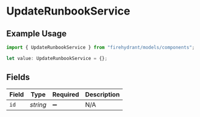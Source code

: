 # UpdateRunbookService

## Example Usage

```typescript
import { UpdateRunbookService } from "firehydrant/models/components";

let value: UpdateRunbookService = {};
```

## Fields

| Field              | Type               | Required           | Description        |
| ------------------ | ------------------ | ------------------ | ------------------ |
| `id`               | *string*           | :heavy_minus_sign: | N/A                |